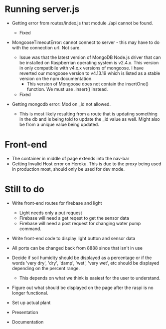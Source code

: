 # Running server.js

* Getting error from routes/index.js that module ./api cannot be found.
    - Fixed

* MongooseTimeoutError: cannot connect to server - this may have to do
with the connection url. Not sure.
    - Issue was that the latest version of MongoDB Node.js driver that
    can be installed on Raspberrian operating system is v2.4.x.  This
    version in only compatibile with v4.x.x versions of mongoose.
    I have reverted our mongoose version to v4.13.19 which is listed
    as a stable version on the npm documentation.
        - This version of Mongoose does not contain the insertOne()
        function.  We must use .insert() instead.
    - Fixed

* Getting mongodb error: Mod on _id not allowed.
    - This is most likely resulting from a route that is updating
    something in the db and is being told to update the _id value
    as well.  Might also be from a unique value being updated.


# Front-end

* The container in middle of page extends into the nav-bar
* Getting Invalid Host error on Heroku.  This is due to the proxy
being used in production most, should only be used for dev mode.


# Still to do

* Write front-end routes for firebase and light
    - Light needs only a put request
    - Firebase will need a get reqest to get the sensor data
    - Firebase will need a post request for changing water pump
    command.

* Write front-end code to display light button and sensor data

* All ports can be changed back from 8888 since that isn't in use

* Decide if soil humidity should be displayed as a percentage or
if the words 'very dry', 'dry', 'damp', 'wet', 'very wet', etc
should be displayed depending on the percent range.
    - This depends on what we think is easiest for the user to 
    understand.

* Figure out what should be displayed on the page after the raspi
is no longer functional.

* Set up actual plant

* Presentation

* Documentation
